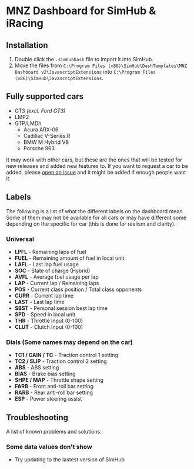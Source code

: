 # MNZ Dashboard for SimHub & iRacing
## Installation
1. Double click the `.simhubhash` file to import it into SimHub.
2. Move the files from `C:\Program Files (x86)\SimHub\DashTemplates\MNZ Dashboard v2\JavascriptExtensions` into `C:\Program Files (x86)\SimHub\JavascriptExtensions`.

## Fully supported cars

- GT3 *(excl. Ford GT3)*
- LMP2
- GTP/LMDh
  - Acura ARX-06
  - Cadillac V-Series.R
  - BMW M Hybrid V8
  - Porsche 963

It may work with other cars, but these are the ones that will be tested for new releases and added new features to. If you want to request a car to be added, please [open an issue](https://github.com/simo026q/mnz-dashboard/issues/new) and it might be added if enough people want it.

## Labels

The following is a list of what the different labels on the dashboard mean. Some of them may not be available for all cars or may have different some depending on the specific for car (this is done for realism and clarity).

### Universal

- **LPFL** - Remaining laps of fuel
- **FUEL** - Remaining amount of fuel in local unit
- **LAFL** - Last lap fuel usage
- **SOC** - State of charge (Hybrid)
- **AVFL** - Average fuel usage per lap
- **LAP** - Current lap / Remaining laps
- **POS** - Current class position / Total class opponents
- **CURR** - Current lap time
- **LAST** - Last lap time
- **SBST** - Personal session best lap time
- **SPD** - Speed in local unit
- **THR** - Throttle Input (0-100)
- **CLUT** - Clutch Input (0-100)

### Dials (Some names may depend on the car)

- **TC1 / GAIN / TC** - Traction control 1 setting
- **TC2 / SLIP** - Traction control 2 setting
- **ABS** - ABS setting
- **BIAS** - Brake bias setting
- **SHPE / MAP** - Throttle shape setting
- **FARB** - Front anti-roll bar setting
- **RARB** - Rear anti-roll bar setting
- **ESP** - Power steering assist

## Troubleshooting

A list of known problems and solutions.

### Some data values don't show
- Try updating to the lastest version of SimHub
